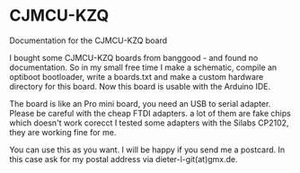 # CJMCU-KZQ
Documentation for the CJMCU-KZQ board 

I bought some CJMCU-KZQ boards from banggood - and found no documentation.
So in my small free time I make a schematic, compile an optiboot bootloader,
write a boards.txt and make a custom hardware directory for this board.
Now this board is usable with the Arduino IDE.

The board is like an Pro mini board, you need an 
USB to serial adapter.
Please be careful with the cheap FTDI adapters.
a lot of them are fake chips which doesn't work corecct
I tested some adapters with the Silabs CP2102,
they are working fine for me.

You can use this as you want.
I will be happy if you send me a postcard.
In this case ask for my postal address 
via dieter-l-git(at)gmx.de.
 

